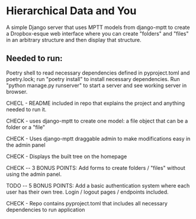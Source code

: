 
# Hierarchical Data and You

A simple Django server that uses MPTT models from django-mptt to create a Dropbox-esque web interface where you can create "folders" and "files" in an arbitrary structure and then display that structure. 

## Needed to run:
Poetry shell to read necessary dependencies defined in pyproject.toml and poetry.lock; run "poetry install" to install necessary dependencies. Run "python manage.py runserver" to start a server and see working server in browser.


CHECL - README included in repo that explains the project and anything needed to run it.
	
CHECK - uses django-mptt to create one model: a file object that can be a folder or a "file"
	
CHECK - Uses django-mptt draggable admin to make modifications easy in the admin panel
	
CHECK - Displays the built tree on the homepage
	
CHECK -- 3 BONUS POINTS: Add forms to create folders / "files" without using the admin panel.
	
TODO -- 5 BONUS POINTS: Add a basic authentication system where each user has their own tree. Login / logout pages / endpoints included.
	
CHECK - Repo contains pyproject.toml that includes all necessary dependencies to run application
